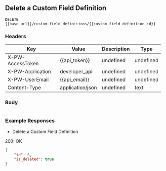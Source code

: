 ## Delete a Custom Field Definition

```DELETE {{base_url}}/custom_field_definitions/{{custom_field_definition_id}}```

### Headers

Key | Value | Description | Type
--- | --- | --- | ---
X-PW-AccessToken | {{api_token}} | undefined | undefined
X-PW-Application | developer_api | undefined | undefined
X-PW-UserEmail | {{api_email}} | undefined | undefined
Content-Type | application/json | undefined | text
### Body

```

```
### Example Responses

- Delete a Custom Field Definition

200: OK
```json
{
    "id": 6,
    "is_deleted": true
}
```